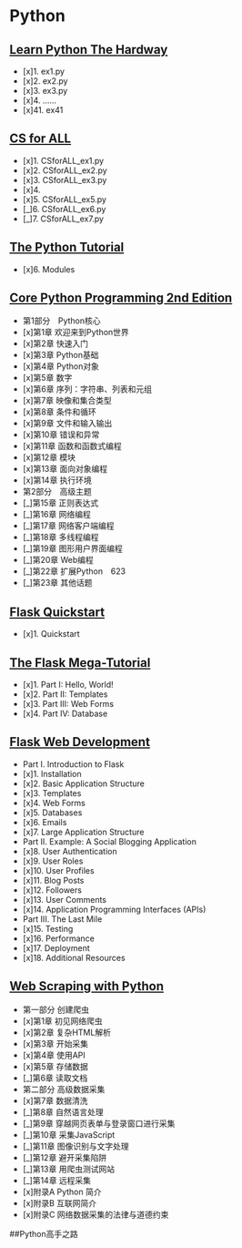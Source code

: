 # Python

## [Learn Python The Hardway](http://learnpythonthehardway.org/book/)
- [x]1. ex1.py
- [x]2. ex2.py
- [x]3. ex3.py
- [x]4. ......
- [x]41. ex41

## [CS for ALL](https://www.cs.hmc.edu/csforall/)
- [x]1. CSforALL_ex1.py
- [x]2. CSforALL_ex2.py
- [x]3. CSforALL_ex3.py
- [x]4. 
- [x]5. CSforALL_ex5.py
- [_]6. CSforALL_ex6.py
- [_]7. CSforALL_ex7.py

## [The Python Tutorial](https://docs.python.org/2/tutorial/)
- [x]6. Modules

## [Core Python Programming 2nd Edition](http://corepython.com/)
- 第1部分　Python核心
- [x]第1章 欢迎来到Python世界
- [x]第2章 快速入门
- [x]第3章 Python基础
- [x]第4章 Python对象
- [x]第5章 数字
- [x]第6章 序列：字符串、列表和元组
- [x]第7章 映像和集合类型
- [x]第8章 条件和循环
- [x]第9章 文件和输入输出
- [x]第10章 错误和异常
- [x]第11章 函数和函数式编程
- [x]第12章 模块
- [x]第13章 面向对象编程
- [x]第14章 执行环境
- 第2部分　高级主题
- [_]第15章 正则表达式
- [_]第16章 网络编程
- [_]第17章 网络客户端编程
- [_]第18章 多线程编程
- [_]第19章 图形用户界面编程
- [_]第20章 Web编程
- [_]第22章 扩展Python　623
- [_]第23章 其他话题

## [Flask Quickstart](http://flask.pocoo.org/docs/0.10/quickstart/)
- [x]1. Quickstart

## [The Flask Mega-Tutorial](http://blog.miguelgrinberg.com/post/the-flask-mega-tutorial-part-i-hello-world)
- [x]1. Part I: Hello, World!
- [x]2. Part II: Templates
- [x]3. Part III: Web Forms
- [x]4. Part IV: Database

## [Flask Web Development](http://flaskbook.com/)
- Part I. Introduction to Flask
- [x]1. Installation
- [x]2. Basic Application Structure
- [x]3. Templates
- [x]4. Web Forms
- [x]5. Databases
- [x]6. Emails
- [x]7. Large Application Structure
- Part II. Example: A Social Blogging Application
- [x]8. User Authentication
- [x]9. User Roles
- [x]10. User Profiles
- [x]11. Blog Posts
- [x]12. Followers
- [x]13. User Comments
- [x]14. Application Programming Interfaces (APIs)
- Part III. The Last Mile
- [x]15. Testing
- [x]16. Performance
- [x]17. Deployment
- [x]18. Additional Resources

## [Web Scraping with Python](http://www.ituring.com.cn/book/1709)
- 第一部分 创建爬虫
- [x]第1章 初见网络爬虫
- [x]第2章 复杂HTML解析
- [x]第3章 开始采集
- [x]第4章 使用API
- [x]第5章 存储数据
- [_]第6章 读取文档
- 第二部分 高级数据采集
- [x]第7章 数据清洗
- [_]第8章 自然语言处理
- [_]第9章 穿越网页表单与登录窗口进行采集
- [_]第10章 采集JavaScript
- [_]第11章 图像识别与文字处理
- [_]第12章 避开采集陷阱
- [_]第13章 用爬虫测试网站
- [_]第14章 远程采集
- [x]附录A Python 简介
- [x]附录B 互联网简介
- [x]附录C 网络数据采集的法律与道德约束

##Python高手之路
